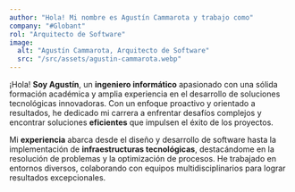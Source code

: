 ```yaml
---
author: "Hola! Mi nombre es Agustín Cammarota y trabajo como"
company: "#Globant"
rol: "Arquitecto de Software"
image:
  alt: "Agustín Cammarota, Arquitecto de Software"
  src: "/src/assets/agustin-cammarota.webp"
---
```


¡Hola! **Soy Agustín**, un **ingeniero informático** apasionado con una sólida formación académica y amplia experiencia en el desarrollo de soluciones tecnológicas innovadoras. Con un enfoque proactivo y orientado a resultados, he dedicado mi carrera a enfrentar desafíos complejos y encontrar soluciones **eficientes** que impulsen el éxito de los proyectos.

Mi **experiencia** abarca desde el diseño y desarrollo de software hasta la implementación de **infraestructuras tecnológicas**, destacándome en la resolución de problemas y la optimización de procesos. He trabajado en entornos diversos, colaborando con equipos multidisciplinarios para lograr resultados excepcionales.
